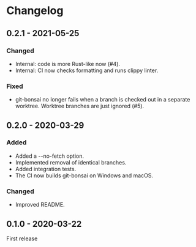 # Changelog


## 0.2.1 - 2021-05-25

### Changed
- Internal: code is more Rust-like now (#4).
- Internal: CI now checks formatting and runs clippy linter.

### Fixed
- git-bonsai no longer fails when a branch is checked out in a separate worktree. Worktree branches are just ignored (#5).


## 0.2.0 - 2020-03-29

### Added
- Added a --no-fetch option.
- Implemented removal of identical branches.
- Added integration tests.
- The CI now builds git-bonsai on Windows and macOS.

### Changed
- Improved README.

## 0.1.0 - 2020-03-22

First release
